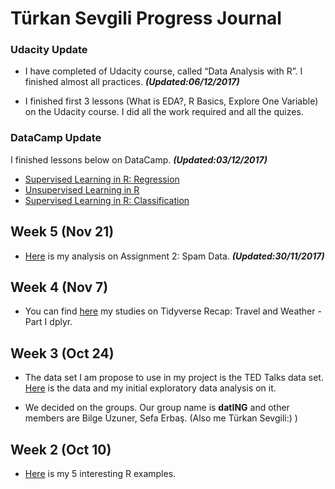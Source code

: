 # Türkan Sevgili Progress Journal

### Udacity Update

 + I have completed of Udacity course, called “Data Analysis with R”. I finished almost all practices. ***(Updated:06/12/2017)***

 + I finished first 3 lessons (What is EDA?, R Basics, Explore One Variable) on the Udacity course. I did all the work required and all the quizes.

### DataCamp Update

I finished lessons below on DataCamp. ***(Updated:03/12/2017)***

  + [Supervised Learning in R: Regression](https://www.datacamp.com/courses/supervised-learning-in-r-regression)
  + [Unsupervised Learning in R](https://www.datacamp.com/courses/unsupervised-learning-in-r)
  + [Supervised Learning in R: Classification](https://www.datacamp.com/courses/supervised-learning-in-r-classification)
  

## Week 5 (Nov 21)

+ [Here](files/SPAM.html) is my analysis on Assignment 2: Spam Data. ***(Updated:30/11/2017)***


## Week 4 (Nov 7)

+ You can find [here](files/TDW.html) my studies on Tidyverse Recap: Travel and Weather - Part I dplyr.


## Week 3 (Oct 24)

+ The data set I am propose to use in my project is the TED Talks data set. [Here](files/TED_Talks.html) is the data and my initial exploratory data analysis on it.

+ We decided on the groups. Our group name is **datING** and other members are Bilge Uzuner, Sefa Erbaş. (Also me Türkan Sevgili:) )


## Week 2 (Oct 10)

+ [Here](files/TurkanSevgili_Hw1.html) is my 5 interesting R examples. 
